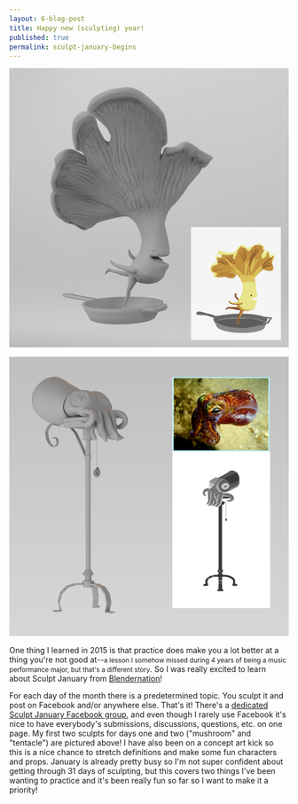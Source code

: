 ```yaml
---
layout: 6-blog-post
title: Happy new (sculpting) year!
published: true
permalink: sculpt-january-begins
---
```

![Sculpt January entry 1](/images/blog/mushroom-collage.png)

![Sculpt January entry 2](/images/blog/tentacle-collage-1.png)

One thing I learned in 2015 is that practice does make you a lot better at a thing you're not good at--<small>a lesson I somehow missed during 4 years of being a music performance major, but that's a different story</small>. So I was really excited to learn about Sculpt January from [Blendernation](http://www.blendernation.com/2015/12/19/sculpt-january-2016/)!

For each day of the month there is a predetermined topic. You sculpt it and post on Facebook and/or anywhere else. That's it! There's a [dedicated Sculpt January Facebook group](https://www.facebook.com/groups/sculptjanuary), and even though I rarely use Facebook it's nice to have everybody's submissions, discussions, questions, etc. on one page. My first two sculpts for days one and two ("mushroom" and "tentacle") are pictured above! I have also been on a concept art kick so this is a nice chance to stretch definitions and make some fun characters and props. January is already pretty busy so I'm not super confident about getting through 31 days of sculpting, but this covers two things I've been wanting to practice and it's been really fun so far so I want to make it a priority! 